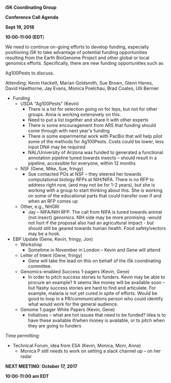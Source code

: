 **i5K Coordinating Group**

**Conference Call Agenda**

**Sept 19, 2018**

**10:00-11:00 (EDT**)

We need to continue on-going efforts to develop funding, especially positioning i5K to take advantage of potential funding opportunities resulting from the Earth BioGenome Project and other global or local genomics efforts.  Specifically, there are new funding opportunities such as

Ag100Pests to discuss.

Attending: Kevin Hackett, Marian Goldsmith, Sue Brown, Glenn Hanes, David Hawthorne, Jay Evans, Monica Poelchau, Brad Coates, Ulli Bernier



- Funding
  - USDA &quot;Ag100Pests&quot; (Kevin)
    - There is a list for selection going on for leps, but not for other groups. Anna is working extensively on this.
    - Need to put a list together and share it with other experts
    - There is some encouragement from ARS that funding should come through with next year&#39;s funding
    - There is some experimental work with PacBio that will help pilot some of the methods for Ag100Pests. Costs could be lower, less input DNA may be required
    - NAL/University of Arizona was funded to generated a functional annotation pipeline tuned towards insects – should result in a pipeline, accessible for everyone, within 12 months
  - NSF (Gene, Mike, Sue, fringy)
    - Sue contacted POs at NSF – they steered her towards computational biology RFPs at NIH/NIFA. There is no RFP to address right now, (and may not be for 1-2 years), but she is working with a group to start thinking about this. She is working on some of the educational parts that could transfer over if and when an RFP comes up
  - Other, e.g., NHGRI
    - Jay – NIFA/NIH RFP. The call from NIFA is tuned towards animal (not insect) genomics. NIH side may be more promising -would not hurt if the proposal also had an agricultural impact - but should still be geared towards human health. Food safety/vectors may be a hook.
- EBP Update (Gene, Kevin, fringy, Jon)
  - Workshop
    - Sometime in November in London – Kevin and Gene will attend
  - Letter of Intent (Gene, fringy)
    - Gene will take the lead on this on behalf of the i5k coordinating committee.
  - Genomics-enabled Success 1-pagers (Kevin, Gene)
    - In order to pitch success stories to funders. Kevin may be able to procure an example? It seems like money will be available soon – but flashy success stories are hard to find and articulate. For example, malaria is not yet cured in spite of efforts. Would be good to loop in a PR/communications person who could identify what would work for the general audience.
  - Genome 1-pager White Papers (Kevin, Gene)
    - Initiatives – what are hot issues that need to be funded? Idea is to have these available if/when money is available, or to pitch when they are going to funders

Time permitting:

- Technical Forum, idea from ESA (Kevin, Monica, Moni, Anna)
  - Monica P still needs to work on setting a slack channel up – on her radar



**NEXT MEETING: October 17, 2017**

**10:00-11:00 am EDT**

